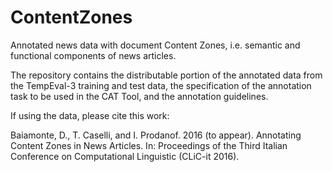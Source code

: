 # ContentZones
Annotated news data with document Content Zones, i.e. semantic and functional components of news articles. 

The repository contains the distributable portion of the annotated data from the TempEval-3 training and test data, the specification of the annotation task to be used in the CAT Tool, and the annotation guidelines.

If using the data, please cite this work:

Baiamonte, D., T. Caselli, and I. Prodanof. 2016 (to appear). Annotating Content Zones in News Articles. In: Proceedings of the Third Italian Conference on Computational Linguistic (CLiC-it 2016).
